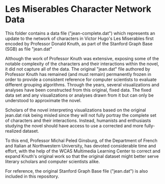 # Les Miserables Character Network Data

This folder contains a data file ("jean-complete.dat") which represents an update to the network of characters in Victor Hugo's Les Miserables first encoded by Professor Donald Knuth, as part of the Stanford Graph Base (SGB) as file "jean.dat"

Although the work of Professor Knuth was extensive, exposing some of the notable complexity of the characters and their interactions within the novel, it did not capture all of the data. The original "jean.dat" file authored by Professor Knuth has remained (and must remain) permanently frozen in order to provide a consistent reference for computer scientists to evaluate different grouping algorithms. Through the years, several visualizations and analyses have been constructed from this original, fixed data. The fixed data set and any visualizations or analyses drawn from it but can only be understood to approximate the novel.

Scholars of the novel interpreting visualizations based on the original jean.dat risk being misled since they will not fully portray the complete set of characters and their interactions. Instead, humanists and enthusiasts studying the novel should have access to use a corrected and more fully-realized dataset.

To this end, Professor Michal Peled Ginsburg, of the Department of French and Italian at Northwestern University, has devoted considerable time and effort, with the help of the WCAS Multimedia Learning Center to correct and expand Knuth's original work so that the original dataset might better serve literary scholars and computer scientists alike.

For reference, the original Stanford Graph Base file ("jean.dat") is also included in this repository.
